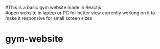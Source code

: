 #This is a basic gym website made in Reactjs 
<br>
#open website in laptop or PC for better view currently working on it to make it responsive for small screen sizes

# gym-website
